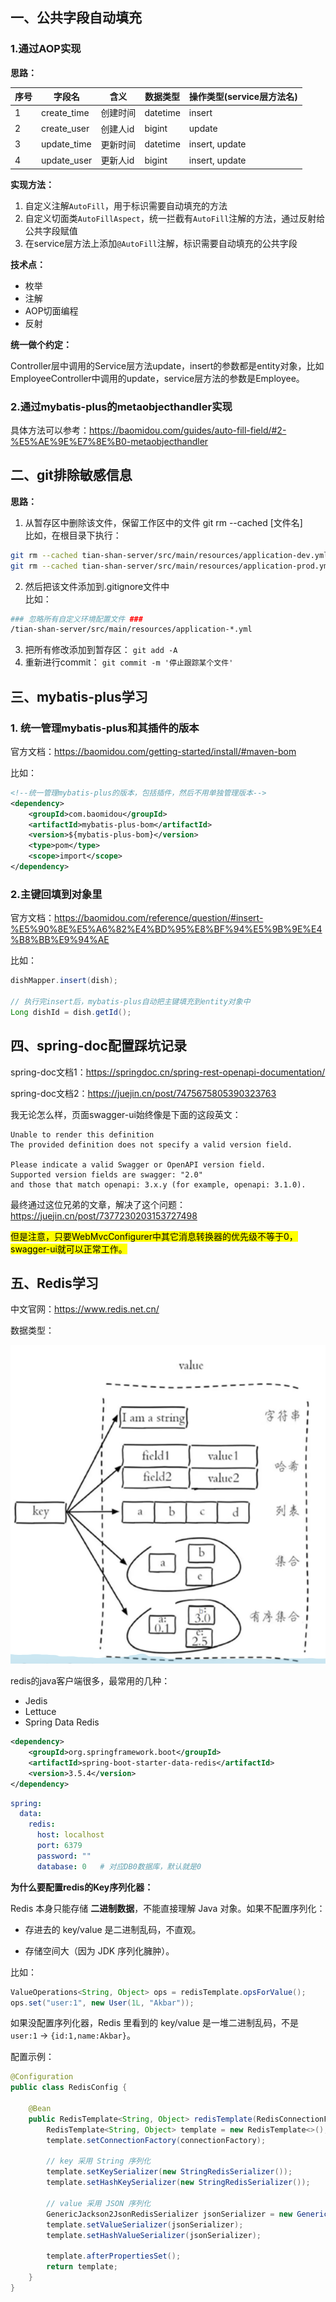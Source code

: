 ## 一、公共字段自动填充
### 1.通过AOP实现

**思路：**

| 序号 | 字段名         | 含义    | 数据类型     | 操作类型(service层方法名) |
|----|-------------|-------|----------|-------------------|
| 1  | create_time | 创建时间  | datetime | insert            |
| 2  | create_user | 创建人id | bigint   | update            |
| 3  | update_time | 更新时间  | datetime | insert, update    |
| 4  | update_user | 更新人id | bigint   | insert, update    |

**实现方法：**

1. 自定义注解`AutoFill`，用于标识需要自动填充的方法
2. 自定义切面类`AutoFillAspect`，统一拦截有`AutoFill`注解的方法，通过反射给公共字段赋值
3. 在service层方法上添加`@AutoFill`注解，标识需要自动填充的公共字段

**技术点：**

- 枚举
- 注解
- AOP切面编程
- 反射

**统一做个约定：**

Controller层中调用的Service层方法update，insert的参数都是entity对象，比如EmployeeController中调用的update，service层方法的参数是Employee。


### 2.通过mybatis-plus的metaobjecthandler实现

具体方法可以参考：https://baomidou.com/guides/auto-fill-field/#2-%E5%AE%9E%E7%8E%B0-metaobjecthandler

## 二、git排除敏感信息

**思路：**
1. 从暂存区中删除该文件，保留工作区中的文件
   git rm --cached [文件名]</br>
   比如，在根目录下执行：
```bash
git rm --cached tian-shan-server/src/main/resources/application-dev.yml
git rm --cached tian-shan-server/src/main/resources/application-prod.yml
```
2. 然后把该文件添加到.gitignore文件中</br>
   比如：
```bash
### 忽略所有自定义环境配置文件 ###
/tian-shan-server/src/main/resources/application-*.yml
```
3. 把所有修改添加到暂存区：
   `git add -A`
4. 重新进行commit：
   `git commit -m '停止跟踪某个文件'`

## 三、mybatis-plus学习

### 1. 统一管理mybatis-plus和其插件的版本

官方文档：https://baomidou.com/getting-started/install/#maven-bom

比如：

```xml
<!--统一管理mybatis-plus的版本，包括插件，然后不用单独管理版本-->
<dependency>
    <groupId>com.baomidou</groupId>
    <artifactId>mybatis-plus-bom</artifactId>
    <version>${mybatis-plus-bom}</version>
    <type>pom</type>
    <scope>import</scope>
</dependency>
```

### 2.主键回填到对象里

官方文档：https://baomidou.com/reference/question/#insert-%E5%90%8E%E5%A6%82%E4%BD%95%E8%BF%94%E5%9B%9E%E4%B8%BB%E9%94%AE

比如：
```java
dishMapper.insert(dish);

// 执行完insert后，mybatis-plus自动把主键填充到entity对象中
Long dishId = dish.getId();
```

## 四、spring-doc配置踩坑记录

spring-doc文档1：https://springdoc.cn/spring-rest-openapi-documentation/

spring-doc文档2：https://juejin.cn/post/7475675805390323763

我无论怎么样，页面swagger-ui始终像是下面的这段英文：
```text
Unable to render this definition
The provided definition does not specify a valid version field.

Please indicate a valid Swagger or OpenAPI version field. 
Supported version fields are swagger: "2.0" 
and those that match openapi: 3.x.y (for example, openapi: 3.1.0).
```

最终通过这位兄弟的文章，解决了这个问题：https://juejin.cn/post/7377230203153727498

<mark>
但是注意，只要WebMvcConfigurer中其它消息转换器的优先级不等于0，swagger-ui就可以正常工作。
</mark>



## 五、Redis学习

中文官网：https://www.redis.net.cn/

数据类型：

<img src="assets/image-20251003144050153.png" alt="image-20251003144050153" />

redis的java客户端很多，最常用的几种：

-   Jedis
-   Lettuce
-   Spring Data Redis

```xml
<dependency>
    <groupId>org.springframework.boot</groupId>
    <artifactId>spring-boot-starter-data-redis</artifactId>
    <version>3.5.4</version>
</dependency>
```

```yml
spring:
  data:
    redis:
      host: localhost
      port: 6379
      password: ""
      database: 0   # 对应DB0数据库，默认就是0
```

**为什么要配置redis的Key序列化器：**

Redis 本身只能存储 **二进制数据**，不能直接理解 Java 对象。如果不配置序列化：

-   存进去的 key/value 是二进制乱码，不直观。

-   存储空间大（因为 JDK 序列化臃肿）。

比如：

```java
ValueOperations<String, Object> ops = redisTemplate.opsForValue();
ops.set("user:1", new User(1L, "Akbar"));
```

如果没配置序列化器，Redis 里看到的 key/value 是一堆二进制乱码，不是 `user:1` → `{id:1,name:Akbar}`。

配置示例：

```java
@Configuration
public class RedisConfig {

    @Bean
    public RedisTemplate<String, Object> redisTemplate(RedisConnectionFactory connectionFactory) {
        RedisTemplate<String, Object> template = new RedisTemplate<>();
        template.setConnectionFactory(connectionFactory);

        // key 采用 String 序列化
        template.setKeySerializer(new StringRedisSerializer());
        template.setHashKeySerializer(new StringRedisSerializer());

        // value 采用 JSON 序列化
        GenericJackson2JsonRedisSerializer jsonSerializer = new GenericJackson2JsonRedisSerializer();
        template.setValueSerializer(jsonSerializer);
        template.setHashValueSerializer(jsonSerializer);

        template.afterPropertiesSet();
        return template;
    }
}
```

